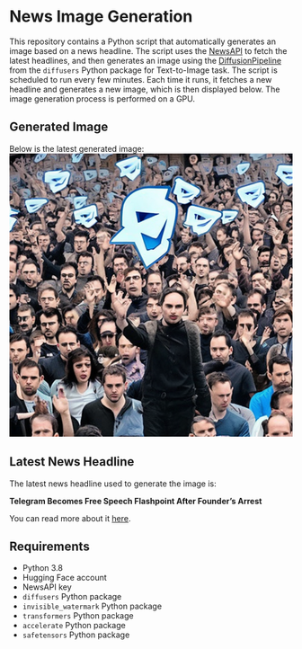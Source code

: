 # News Image Generation
This repository contains a Python script that automatically generates an image based on a news headline. The script uses the [NewsAPI](https://newsapi.org/) to fetch the latest headlines, and then generates an image using the [DiffusionPipeline](https://github.com/huggingface/diffusers) from the `diffusers` Python package for Text-to-Image task.
The script is scheduled to run every few minutes. Each time it runs, it fetches a new headline and generates a new image, which is then displayed below. The image generation process is performed on a GPU.

## Generated Image
Below is the latest generated image:
![Generated Image](image.png)

## Latest News Headline
The latest news headline used to generate the image is:

**Telegram Becomes Free Speech Flashpoint After Founder’s Arrest**

You can read more about it [here](https://news.google.com/rss/articles/CBMikAFBVV95cUxNbURxYXdWdEtLTkZKLWhRWjl3Sl9Lc2tmcXlQYWFEaE15bG4waTdPeDkwSENKRkI0bVR3NFNoSk9JdjhKbnlJcUVTQzZ1YmNrcDdZbU9FUzdmb3YtdzN2UGFUdlBFWWY5VHBHRVVUMlcxRGZVdmpmcG9JYWE0YTlJUVlBalVQeWo3TnVIR3RjS3I?oc=5).

## Requirements
- Python 3.8
- Hugging Face account
- NewsAPI key
- `diffusers` Python package
- `invisible_watermark` Python package
- `transformers` Python package
- `accelerate` Python package
- `safetensors` Python package
